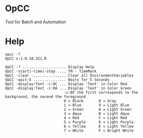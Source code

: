 # OpCC
Tool for Batch and Automation

# Help

    opcc -?
    OpCC v:1.0.18.321.R

    OpCC -? .................... Display Help
    OpCC -start|-time|-stop .... TM - TimeMark
    OpCC -clear ................ Clear all EnvironmentVariables
    OpCC -wait:5 ............... Waits for 5 Seconds
    OpCC -display:Text -c:0C ... Display 'Text' in Color Red
    OpCC -display:Text -c:0A ... Display 'Text' in Color Green
                               -c:BF the first corresponds to the background, the second the foreground
                               0 = Black       8 = Gray
                               1 = Blue        9 = Light Blue
                               2 = Green       A = Light Green
                               3 = Aqua        B = Light Aqua
                               4 = Red         C = Light Red
                               5 = Purple      D = Light Purple
                               6 = Yellow      E = Light Yellow
                               7 = White       F = Bright White
